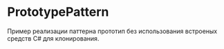 # PrototypePattern
Пример реализации паттерна прототип без использования встроеных средств C# для клонирования.
